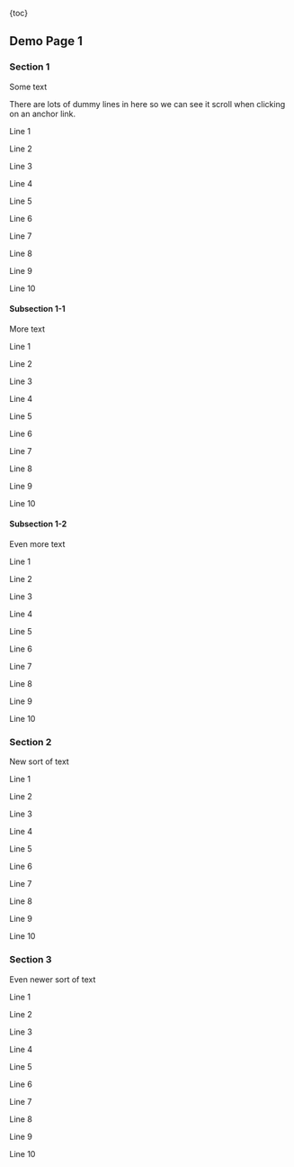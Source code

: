 
{toc}

## Demo Page 1

<h3 id="Section1">Section 1</h3>

Some text

There are lots of dummy lines in here so we can see it scroll when clicking on an anchor link.

Line 1

Line 2

Line 3

Line 4

Line 5

Line 6

Line 7

Line 8

Line 9

Line 10

<h4 id="Section11">Subsection 1-1</h4>

More text

Line 1

Line 2

Line 3

Line 4

Line 5

Line 6

Line 7

Line 8

Line 9

Line 10

<h4 id="Section12">Subsection 1-2</h4>

Even more text

Line 1

Line 2

Line 3

Line 4

Line 5

Line 6

Line 7

Line 8

Line 9

Line 10

<h3 id="Section2">Section 2</h3>

New sort of text

Line 1

Line 2

Line 3

Line 4

Line 5

Line 6

Line 7

Line 8

Line 9

Line 10

<h3 id="Section3">Section 3</h3>

Even newer sort of text

Line 1

Line 2

Line 3

Line 4

Line 5

Line 6

Line 7

Line 8

Line 9

Line 10
